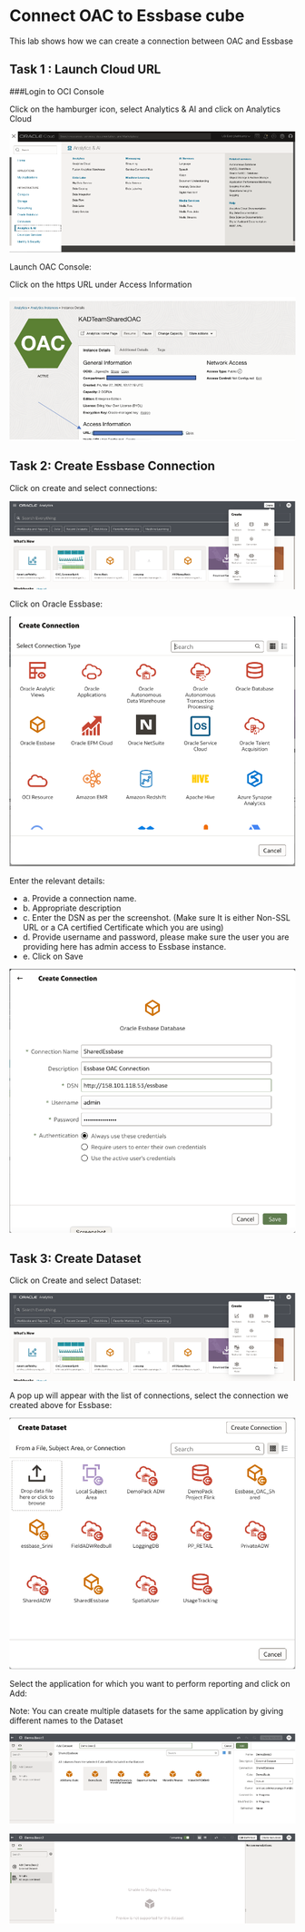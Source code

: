 
# Connect OAC to Essbase cube

This lab shows how we can create a connection between OAC and Essbase

## 

## Task 1 : Launch Cloud URL

###Login to OCI Console

Click on the hamburger icon, select Analytics & AI and click on Analytics Cloud

![Click on the hamburger icon, select Analytics & AI and click on Analytics Cloud.](images/analytics-cloud-launch.png)

Launch OAC Console:

Click on the https URL under Access Information

![ Launch OAC Console.](images/launch-oac.png)

## Task 2: Create Essbase Connection

Click on create and select connections:

![ Click on create and select connections](images/create-connection.png)

Click on Oracle Essbase:

![ Click on create and select connections](images/create-connection1.png)

Enter the relevant details:
- a.	Provide a connection name.
- b.	Appropriate description
- c.	Enter the DSN as per the screenshot. (Make sure It is either Non-SSL URL or a CA certified Certificate which you are using)
- d.	Provide username and password, please make sure the user you are providing here has admin access to Essbase instance.
- e.	Click on Save

![ Click on create and select connections](images/create-connection2.png)

## Task 3: Create Dataset

Click on Create and select Dataset:

![ Click on create and select connections](images/dataset1.png)

A pop up will appear with the list of connections, select the connection we created above for Essbase:

![ Click on create and select connections](images/dataset2.png)

Select the application for which you want to perform reporting and click on Add:

Note: You can create multiple datasets for the same application by giving different names to the Dataset

![ Click on create and select connections](images/dataset4.png)

![ Click on create and select connections](images/dataset5.png)







